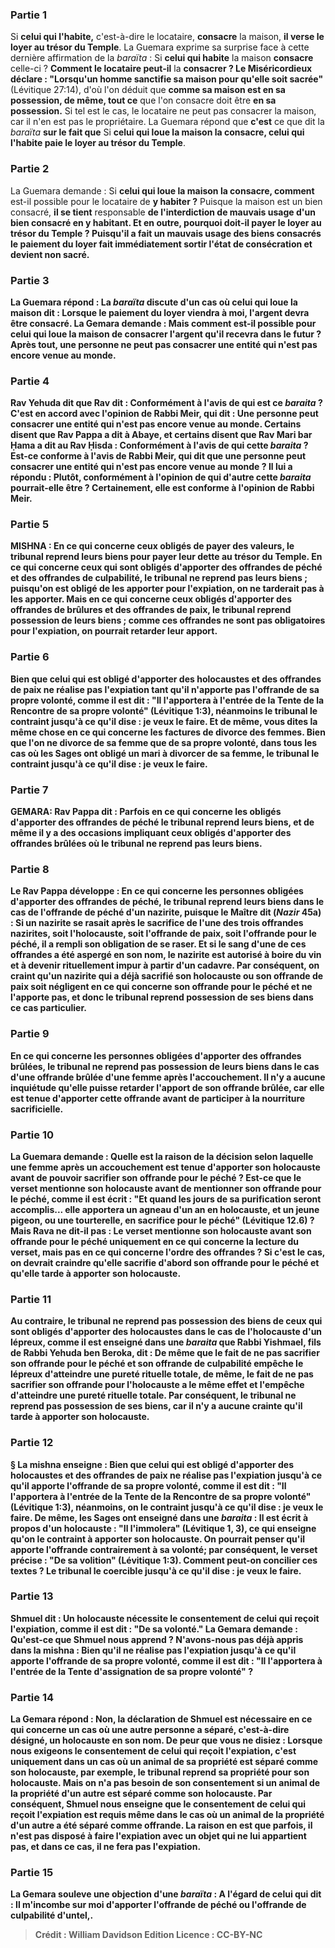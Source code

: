 
### Partie 1
Si <b>celui qui l'habite,</b> c'est-à-dire le locataire, <b>consacre</b> la maison, <b>il verse le loyer au trésor du Temple</b>. La Guemara exprime sa surprise face à cette dernière affirmation de la <i>baraïta</i> : Si <b>celui qui habite</b> la maison <b>consacre</b> celle-ci ? <b>Comment le locataire peut-il</b> la <b>consacrer ? Le Miséricordieux déclare : "Lorsqu'un homme sanctifie sa maison pour qu'elle soit sacrée"</b> (Lévitique 27:14), d'où l'on déduit que <b>comme sa maison est en sa possession, de même, tout ce</b> que l'on consacre doit être <b>en sa possession.</b> Si tel est le cas, le locataire ne peut pas consacrer la maison, car il n'en est pas le propriétaire. La Guemara répond que <b>c'est</b> ce que dit la <i>baraïta</i> <b>sur le fait que</b> Si <b>celui qui loue la maison la consacre, celui qui l'habite paie le loyer au trésor du Temple</b>.

### Partie 2
La Guemara demande : Si <b>celui qui loue la maison la consacre, comment</b> est-il possible pour le locataire de <b>y habiter ?</b> Puisque la maison est un bien consacré, <b>il se tient</b> responsable <b>de l'interdiction de <b>mauvais usage d'un bien consacré</b> en y habitant. <b>Et en outre,</b> pourquoi doit-il <b>payer le loyer au trésor du Temple</b> ? <b>Puisqu'il a fait un mauvais usage des biens consacrés le paiement</b> du loyer fait immédiatement <b>sortir</b> l'état de consécration et devient <b>non sacré.</b>

### Partie 3
La Guemara répond : La <i>baraïta</i> discute d'un cas <b>où</b> celui qui loue la maison <b>dit : Lorsque le paiement</b> du loyer <b>viendra</b> à moi, l'argent <b>devra être consacré.</b> La Gemara demande : <b>Mais</b> comment est-il possible pour celui qui loue la maison de consacrer l'argent qu'il recevra dans le futur ? Après tout, <b>une personne ne peut pas consacrer une entité qui n'est pas</b> encore <b>venue au monde.</b>

### Partie 4
<b>Rav Yehuda dit</b> que <b>Rav dit : </b> Conformément à l'avis de <b>qui</b> <b>est ce</b> <i>baraita</i> ? <b>C'est</b> en accord avec l'opinion de <b>Rabbi Meir, qui dit : Une personne peut consacrer une entité qui n'est pas</b> encore <b>venue au monde. Certains disent</b> que <b>Rav Pappa a dit à Abaye, et certains disent</b> que <b>Rav Mari bar Ḥama</b> a dit <b>au Rav Ḥisda : Conformément à l'avis de qui</b> cette <i>baraita</i> ? Est-ce <b>conforme</b> à l'avis de <b>Rabbi Meir, qui dit</b> que <b>une personne peut consacrer une entité qui n'est pas</b> encore <b>venue au monde ? Il lui a répondu : Plutôt, conformément à l'opinion de qui</b> d'autre cette <i>baraita</i> pourrait-elle être ? Certainement, elle est conforme à l'opinion de Rabbi Meir.

### Partie 5
<strong>MISHNA :</strong> En ce qui concerne ceux <b>obligés</b> de payer des <b>valeurs,</b> le tribunal <b>reprend leurs biens</b> pour payer leur dette au trésor du Temple. En ce qui concerne ceux qui sont <b>obligés</b> d'apporter des <b>offrandes de péché et des offrandes de culpabilité,</b> le tribunal <b>ne reprend pas leurs biens</b> ; puisqu'on est obligé de les apporter pour l'expiation, on ne tarderait pas à les apporter. Mais en ce qui concerne ceux <b>obligés</b> d'apporter des <b>offrandes de brûlures et des offrandes de paix,</b> le tribunal <b>reprend possession de leurs</b> biens ; comme ces offrandes ne sont pas obligatoires pour l'expiation, on pourrait retarder leur apport.

### Partie 6
<b>Bien que</b> celui qui est obligé d'apporter des holocaustes et des offrandes de paix <b>ne réalise pas l'expiation tant qu'il</b> n'apporte pas l'offrande <b>de sa propre volonté, comme il est dit :</b> "Il l'apportera à l'entrée de la Tente de la Rencontre <b>de sa propre volonté"</b> (Lévitique 1:3), néanmoins le tribunal <b>le contraint jusqu'à ce qu'il dise : je veux</b> le faire. <b>Et de même, vous dites</b> la même chose <b>en ce qui concerne les factures de divorce des femmes.</b> Bien que l'on ne divorce de sa femme que de sa propre volonté, dans tous les cas où les Sages ont obligé un mari à divorcer de sa femme, le tribunal <b>le contraint jusqu'à ce qu'il dise : je veux</b> le faire.

### Partie 7
<strong>GEMARA:</strong> <b>Rav Pappa dit : Parfois</b> en ce qui concerne les <b>obligés</b> d'apporter des <b>offrandes de péché</b> le tribunal <b>reprend leurs</b> biens, et de même il y a des occasions impliquant ceux <b>obligés</b> d'apporter des <b>offrandes brûlées</b> où le tribunal <b>ne reprend pas leurs</b> biens.

### Partie 8
Le Rav Pappa développe : En ce qui concerne les personnes <b>obligées</b> d'apporter des <b>offrandes de péché,</b> le tribunal <b>reprend leurs</b> biens <b>dans</b> le cas de <b>l'offrande de péché d'un nazirite, puisque le Maître dit</b> (<i>Nazir</i> 45a) : <b>Si</b> un nazirite <b>se rasait</b> après le sacrifice <b>de l'une des trois</b> offrandes nazirites, soit l'holocauste, soit l'offrande de paix, soit l'offrande pour le péché, <b>il a rempli</b> son obligation de se raser. <b>Et si le sang d'une</b> de ces offrandes <b>a été aspergé en son nom, le nazirite est autorisé à boire du vin et à devenir rituellement impur à partir d'un cadavre.</b> Par conséquent, on craint qu'un nazirite qui a déjà sacrifié son holocauste ou son offrande de paix soit <b>négligent en ce qui concerne</b> son offrande pour le péché <b>et ne l'apporte pas</b>, et donc le tribunal reprend possession de ses biens dans ce cas particulier.

### Partie 9
En ce qui concerne les personnes <b>obligées</b> d'apporter des <b>offrandes brûlées,</b> le tribunal <b>ne reprend pas possession de leurs</b> biens <b>dans</b> le cas d'une <b>offrande brûlée d'une femme après l'accouchement.</b> Il n'y a aucune inquiétude qu'elle puisse retarder l'apport de son offrande brûlée, car elle est tenue d'apporter cette offrande avant de participer à la nourriture sacrificielle.

### Partie 10
La Guemara demande : <b>Quelle est</b> la raison de la décision selon laquelle une femme après un accouchement est tenue d'apporter son holocauste avant de pouvoir sacrifier son offrande pour le péché ? Est-ce <b>que le verset</b> mentionne son holocauste <b>avant</b> de mentionner son offrande pour le péché, comme il est écrit : "Et quand les jours de sa purification seront accomplis... elle apportera un agneau d'un an en holocauste, et un jeune pigeon, ou une tourterelle, en sacrifice pour le péché" (Lévitique 12.6) ? <b>Mais Rava ne dit-il pas : Le verset</b> mentionne son holocauste <b>avant</b> son offrande pour le péché uniquement en ce qui concerne <b>la</b> <b>lecture</b> du verset, mais pas en ce qui concerne l'ordre des offrandes ? Si c'est le cas, on devrait craindre qu'elle sacrifie d'abord son offrande pour le péché et qu'elle tarde à apporter son holocauste.

### Partie 11
<b>Au contraire,</b> le tribunal ne reprend pas possession des biens de ceux qui sont obligés d'apporter des holocaustes <b>dans</b> le cas de l'<b>holocauste d'un lépreux, comme il est enseigné</b> dans une <i>baraita</i> que <b>Rabbi Yishmael, fils de Rabbi Yehuda ben Beroka, dit : De même que</b> le fait de ne pas sacrifier <b>son offrande pour le péché et son offrande de culpabilité empêche</b> le lépreux d'atteindre une pureté rituelle totale, <b>de même,</b> le fait de ne pas sacrifier <b>son offrande pour l'holocauste</b> a le même effet et l'<b>empêche</b> d'atteindre une pureté rituelle totale. Par conséquent, le tribunal ne reprend pas possession de ses biens, car il n'y a aucune crainte qu'il tarde à apporter son holocauste.

### Partie 12
§ La mishna enseigne : <b>Bien que</b> celui qui est obligé d'apporter des holocaustes et des offrandes de paix <b>ne réalise pas l'expiation jusqu'à ce qu'il</b> apporte l'offrande <b>de sa propre volonté,</b> comme il est dit : "Il l'apportera à l'entrée de la Tente de la Rencontre de sa propre volonté" (Lévitique 1:3), néanmoins, on le contraint jusqu'à ce qu'il dise : je veux le faire. De même, <b>les Sages ont enseigné</b> dans une <i>baraita</i> : Il est écrit à propos d'un holocauste : <b>"Il l'immolera"</b> (Lévitique 1, 3), ce qui <b>enseigne qu'on le contraint</b> à apporter son holocauste. On <b>pourrait</b> penser qu'il apporte l'offrande <b>contrairement à sa volonté;</b> par conséquent, <b>le verset précise : "De sa volition"</b> (Lévitique 1:3). <b>Comment</b> peut-on concilier <b>ces textes</b> ? Le tribunal le <b>coercible jusqu'à ce qu'il dise : je veux</b> le faire.

### Partie 13
<b>Shmuel dit : Un holocauste nécessite</b> le <b>consentement</b> de celui qui reçoit l'expiation, <b>comme il est dit : "De sa volonté."</b> La Gemara demande : <b>Qu'est-ce que</b> Shmuel <b>nous apprend ? </b> N'avons-nous pas déjà <b>appris</b> dans la mishna : <b>Bien qu'il ne réalise pas l'expiation jusqu'à ce qu'il</b> apporte l'offrande <b>de sa propre volonté, comme il est dit :</b> "Il l'apportera à l'entrée de la Tente d'assignation <b>de sa propre volonté" ?</b>

### Partie 14
La Gemara répond : <b>Non,</b> la déclaration de Shmuel est <b>nécessaire</b> en ce qui concerne un cas <b>où une autre</b> personne a <b>séparé,</b> c'est-à-dire désigné, un holocauste <b>en son nom. De peur que vous ne disiez : Lorsque nous exigeons</b> le <b>consentement</b> de celui qui reçoit l'expiation, c'est uniquement dans un cas où un animal <b>de sa propriété</b> est séparé comme son holocauste, par exemple, le tribunal reprend sa propriété pour son holocauste. <b>Mais</b> on n'a <b>pas</b> besoin de son consentement si un animal <b>de</b> la propriété <b>d'un autre</b> est séparé comme son holocauste. Par conséquent, Shmuel <b>nous enseigne</b> que le consentement de celui qui reçoit l'expiation est requis même dans le cas où un animal de la propriété d'un autre a été séparé comme offrande. La raison en est que <b>parfois, il n'est pas disposé à faire l'expiation avec un objet qui ne lui appartient pas,</b> et dans ce cas, il ne fera pas l'expiation.

### Partie 15
La Gemara <b>souleve une objection</b> d'une <i>baraïta</i> : A l'égard de celui qui dit : Il m'incombe <b>sur moi</b> d'apporter <b>l'offrande de péché ou l'offrande de culpabilité d'untel,</b>.

>Crédit : William Davidson Edition
>Licence : CC-BY-NC